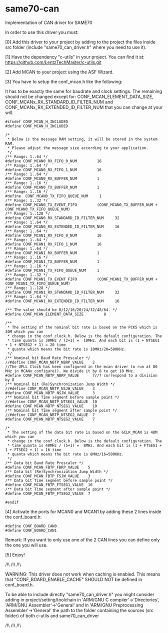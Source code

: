 # same70-can
Implementation of CAN driver for SAME70

In order to use this driver you must:

[0] Add this driver to your project by adding to the project the files inside src folder (include "same70_can_driver.h" where you need to use it).

[1] Have the dependency "c-utils" in your project. You can find it at: https://github.com/LentzTechMaster/c-utils.git

[2] Add MCAN to your project using the ASF Wizard.

[3] You have to setup the conf_mcan.h like the following:

It has to be exactly the same for baudrate and clock settings. The remaining should not be changed except for: CONF_MCAN_ELEMENT_DATA_SIZE, CONF_MCANx_RX_STANDARD_ID_FILTER_NUM and CONF_MCANx_RX_EXTENDED_ID_FILTER_NUM that you can change at your will.
```
#ifndef CONF_MCAN_H_INCLUDED
#define CONF_MCAN_H_INCLUDED

/*
 * Below is the message RAM setting, it will be stored in the system RAM.
 * Please adjust the message size according to your application.
 */
/** Range: 1..64 */ 
#define CONF_MCAN0_RX_FIFO_0_NUM         16     
/** Range: 1..64 */        
#define CONF_MCAN0_RX_FIFO_1_NUM         16      
/** Range: 1..64 */      
#define CONF_MCAN0_RX_BUFFER_NUM         1
/** Range: 1..16 */
#define CONF_MCAN0_TX_BUFFER_NUM         1   
/** Range: 1..16 */        
#define  CONF_MCAN0_TX_FIFO_QUEUE_NUM     1     
/** Range: 1..32 */       
#define CONF_MCAN0_TX_EVENT_FIFO         (CONF_MCAN0_TX_BUFFER_NUM + CONF_MCAN0_TX_FIFO_QUEUE_NUM)             
/** Range: 1..128 */
#define CONF_MCAN0_RX_STANDARD_ID_FILTER_NUM     32    
/** Range: 1..64 */
#define CONF_MCAN0_RX_EXTENDED_ID_FILTER_NUM     16    
/** Range: 1..64 */
#define CONF_MCAN1_RX_FIFO_0_NUM         16             
/** Range: 1..64 */
#define CONF_MCAN1_RX_FIFO_1_NUM         16  
/** Range: 1..64 */          
#define CONF_MCAN1_RX_BUFFER_NUM         1      
/** Range: 1..16 */     
#define CONF_MCAN1_TX_BUFFER_NUM         1 
/** Range: 1..16 */     
#define CONF_MCAN1_TX_FIFO_QUEUE_NUM     1     
/** Range: 1..32 */        
#define CONF_MCAN1_TX_EVENT_FIFO         (CONF_MCAN1_TX_BUFFER_NUM + CONF_MCAN1_TX_FIFO_QUEUE_NUM)             
/** Range: 1..128 */
#define CONF_MCAN1_RX_STANDARD_ID_FILTER_NUM     32    
/** Range: 1..64 */
#define CONF_MCAN1_RX_EXTENDED_ID_FILTER_NUM     16    

/** The value should be 8/12/16/20/24/32/48/64. */
#define CONF_MCAN_ELEMENT_DATA_SIZE         8

/**
 * The setting of the nominal bit rate is based on the PCK5 which is 30M which you can
 * change in the conf_clock.h. Below is the default configuration. The
 * time quanta is 30MHz / (2+1) =  10MHz. And each bit is (1 + NTSEG1 + 1 + NTSEG2 + 1) = 20 time
 * quanta which means the bit rate is 10MHz/20=500KHz.
 */
/** Nominal bit Baud Rate Prescaler */
//#define CONF_MCAN_NBTP_NBRP_VALUE    2
//The UPLL Clock has been configured in the mcan driver to run at 80 MHz in MCANx_configure(). We divide it by 8 to get 10 MHz.
#define CONF_MCAN_NBTP_NBRP_VALUE      7//7 correspond to a division by 8
/** Nominal bit (Re)Synchronization Jump Width */
//#define CONF_MCAN_NBTP_NSJW_VALUE    3
#define CONF_MCAN_NBTP_NSJW_VALUE      3
/** Nominal bit Time segment before sample point */
//#define CONF_MCAN_NBTP_NTSEG1_VALUE  10
#define CONF_MCAN_NBTP_NTSEG1_VALUE    10
/** Nominal bit Time segment after sample point */
//#define CONF_MCAN_NBTP_NTSEG2_VALUE  7
#define CONF_MCAN_NBTP_NTSEG2_VALUE    7

/*
 * The setting of the data bit rate is based on the GCLK_MCAN is 48M which you can
 * change in the conf_clock.h. Below is the default configuration. The
 * time quanta is 48MHz / (5+1) =  8MHz. And each bit is (1 + FTSEG1 + 1 + FTSEG2 + 1) = 16 time
 * quanta which means the bit rate is 8MHz/16=500KHz.
 */
/** Data bit Baud Rate Prescaler */
#define CONF_MCAN_FBTP_FBRP_VALUE    5
/** Data bit (Re)Synchronization Jump Width */
#define CONF_MCAN_FBTP_FSJW_VALUE    3
/** Data bit Time segment before sample point */
#define CONF_MCAN_FBTP_FTSEG1_VALUE  10
/** Data bit Time segment after sample point */
#define CONF_MCAN_FBTP_FTSEG2_VALUE  7

#endif
```

[4] Activate the ports for MCAN0 and MCAN1 by adding these 2 lines inside the conf_board.h:
```
#define CONF_BOARD_CAN0
#define CONF_BOARD_CAN1
```
Remark: If you want to only use one of the 2 CAN lines you can define only the one you will use.

[5] Enjoy!

/!\ /!\ /!\ 

WARNING: This driver does not work when caching is enabled.
This means that "CONF_BOARD_ENABLE_CACHE" SHOULD NOT be defined in conf_board.h.

To be able to include directly "same70_can_driver.h" you might consider adding in project/setting/toolchain in 'ARM/GNU C compiler'->'Directories', 'ARM/GNU Assembler'->'General' and in 'ARM/GNU Preprocessing Assembler'->'General' the path to the folder containing the sources (src folder) of both c-utils and same70_can_driver

/!\ /!\ /!\ 
